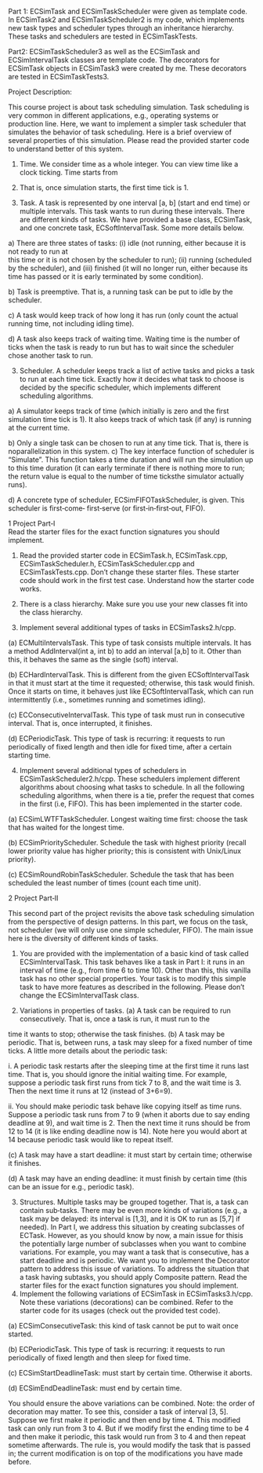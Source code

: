 Part 1: ECSimTask and ECSimTaskScheduler were given as template code. 
In ECSimTask2 and ECSimTaskScheduler2 is my code, which implements new task types and scheduler types through an inheritance hierarchy. 
These tasks and schedulers are tested in ECSimTaskTests.

Part2: ECSimTaskScheduler3 as well as the ECSimTask and ECSimIntervalTask classes are template code.
The decorators for ECSimTask objects in ECSimTask3 were created by me.
These decorators are tested in ECSimTaskTests3.




Project Description:

This course project is about task scheduling simulation. Task scheduling is very common in different
applications, e.g., operating systems or production line. Here, we want to implement a simpler task
scheduler that simulates the behavior of task scheduling. Here is a brief overview of several properties
of this simulation. Please read the provided starter code to understand better of this system.

1. Time. We consider time as a whole integer. You can view time like a clock ticking. Time starts from
1. That is, once simulation starts, the first time tick is 1.
   
2. Task. A task is represented by one interval [a, b] (start and end time) or multiple intervals. This task
wants to run during these intervals. There are different kinds of tasks. We have provided a base
class, ECSimTask, and one concrete task, ECSoftIntervalTask. Some more details below.

a) There are three states of tasks: (i) idle (not running, either because it is not ready to run at  
this time or it is not chosen by the scheduler to run); (ii) running (scheduled by the scheduler),
and (iii) finished (it will no longer run, either because its time has passed or it is early
terminated by some condition).

b) Task is preemptive. That is, a running task can be put to idle by the scheduler.

c) A task would keep track of how long it has run (only count the actual running time, not
including idling time).

d) A task also keeps track of waiting time. Waiting time is the number of ticks when the task is
ready to run but has to wait since the scheduler chose another task to run.

3. Scheduler. A scheduler keeps track a list of active tasks and picks a task to run at each time tick.
Exactly how it decides what task to choose is decided by the specific scheduler, which implements
different scheduling algorithms.

a) A simulator keeps track of time (which initially is zero and the first simulation time tick is 1). It
also keeps track of which task (if any) is running at the current time.

b) Only a single task can be chosen to run at any time tick. That is, there is noparallelization in
this system.
c) The key interface function of scheduler is “Simulate”. This function takes a time duration and
will run the simulation up to this time duration (it can early terminate if there is nothing
more to run; the return value is equal to the number of time ticksthe simulator actually runs).

d) A concrete type of scheduler, ECSimFIFOTaskScheduler, is given. This scheduler is first‐come‐
first‐serve (or first‐in‐first‐out, FIFO).

1 Project Part‐I  
Read the starter files for the exact function signatures you should implement.

1. Read the provided starter code in ECSimTask.h, ECSimTask.cpp, ECSimTaskScheduler.h,
ECSimTaskScheduler.cpp and ECSimTaskTests.cpp. Don’t change these starter files.  These starter
code should work in the first test case. Understand how the starter code works.  

2. There is a class hierarchy. Make sure you use your new classes fit into the class hierarchy.

3. Implement several additional types of tasks in ECSimTasks2.h/cpp.

(a) ECMultiIntervalsTask. This type of task consists multiple intervals. It has a method
AddInterval(int a, int b) to add an interval [a,b] to it. Other than this, it behaves the same as
the single (soft) interval.

(b) ECHardIntervalTask. This is different from the given ECSoftIntervalTask in that it must start at
the time it requested; otherwise, this task would finish. Once it starts on time, it behaves just
like ECSoftIntervalTask, which can run intermittently (i.e., sometimes running and sometimes
idling).

(c) ECConsecutiveIntervalTask. This type of task must run in consecutive interval. That is, once
interrupted, it finishes.

(d) ECPeriodicTask. This type of task is recurring: it requests to run periodically of fixed length
and then idle for fixed time, after a certain starting time.

4. Implement several additional types of schedulers in ECSimTaskScheduler2.h/cpp. These
schedulers implement different algorithms about choosing what tasks to schedule.    In all the
following scheduling algorithms, when there is a tie, prefer the request that comes in the first (i.e,
FIFO). This has been implemented in the starter code.

(a) ECSimLWTFTaskScheduler. Longest waiting time first: choose the task that has waited for the
longest time.

(b) ECSimPriorityScheduler. Schedule the task with highest priority (recall lower priority value
has higher priority; this is consistent with Unix/Linux priority).

(c) ECSimRoundRobinTaskScheduler. Schedule the task that has been scheduled the least
number of times (count each time unit).

2 Project Part‐II

This second part of the project revisits the above task scheduling simulation from the perspective of
design patterns. In this part, we focus on the task, not scheduler (we will only use one simple scheduler,
FIFO). The main issue here is the diversity of different kinds of tasks.

1. You are provided with the implementation of a basic kind of task called ECSimIntervalTask. This
task behaves like a task in Part I: it runs in an interval of time (e.g., from time 6 to time 10). Other
than this, this vanilla task has no other special properties. Your task is to modify this simple task to
have more features as described in the following. Please don’t change the ECSimIntervalTask class.

2. Variations in properties of tasks.
(a) A task can be required to run consecutively. That is, once a task is run, it must run to the

time it wants to stop; otherwise the task finishes.
(b) A task may be periodic. That is, between runs, a task may sleep for a fixed number of time
ticks. A little more details about the periodic task:

i. A periodic task restarts after the sleeping time at the first time it runs last time. That is,
you should ignore the initial waiting time. For example, suppose a periodic task first runs
from tick 7 to 8, and the wait time is 3. Then the next time it runs at 12 (instead of
3+6=9).

ii. You should make periodic task behave like copying itself as time runs. Suppose a
periodic task runs from 7 to 9 (when it aborts due to say ending deadline at 9), and wait
time is 2. Then the next time it runs should be from 12 to 14 (it is like ending deadline
now is 14). Note here you would abort at 14 because periodic task would like to repeat
itself.

(c) A task may have a start deadline: it must start by certain time; otherwise it finishes.

(d) A task may have an ending deadline: it must finish by certain time (this can be an issue for
e.g., periodic task).

3. Structures. Multiple tasks may be grouped together. That is, a task can contain sub‐tasks.
There may be even more kinds of variations (e.g., a task may be delayed: its interval is [1,3], and it is OK to
run as [5,7] if needed). In Part I, we address this situation by creating subclasses of ECTask. However, as
you should know by now, a main issue for thisis the potentially large number of subclasses when you want
to combine variations. For example, you may want a task that is consecutive, has a start deadline and is
periodic. We want you to implement the Decorator pattern to address this issue of variations. To address
the situation that a task having subtasks, you should apply Composite pattern.
Read the starter files for the exact function signatures you should implement.
1. Implement the following variations of ECSimTask in ECSimTasks3.h/cpp. Note these variations
(decorations) can be combined. Refer to the starter code for its usages (check out the provided test
code).

(a) ECSimConsecutiveTask: this kind of task cannot be put to wait once started.

(b) ECPeriodicTask. This type of task is recurring: it requests to run periodically of fixed length
and then sleep for fixed time.

(c) ECSimStartDeadlineTask: must start by certain time. Otherwise it aborts.

(d) ECSimEndDeadlineTask: must end by certain time.

You should ensure the above variations can be combined. Note: the order of decoration may matter.
To see this, consider a task of interval [3, 5]. Suppose we first make it periodic and then end by time
4. This modified task can only run from 3 to 4. But if we modify first the ending time to be 4 and
then make it periodic, this task would run from 3 to 4 and then repeat sometime afterwards. The
rule is, you would modify the task that is passed in; the current modification is on top of the
modifications you have made before.
